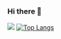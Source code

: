 ### Hi there 👋
![](https://github-readme-stats.vercel.app/api?username=umaron&bg_color=20,ff9933,ff6699&show_icons=true&cache_seconds=1800&count_private=true)
[![Top Langs](https://github-readme-stats.vercel.app/api/top-langs/?username=umaron&count_private=true&layout=compact&bg_color=20,ff9933,ff6699)](https://github.com/anuraghazra/github-readme-stats)

<!--
**umaron/umaron** is a ✨ _special_ ✨ repository because its `README.md` (this file) appears on your GitHub profile.

Here are some ideas to get you started:

- 🔭 I’m currently working on ...
- 🌱 I’m currently learning ...
- 👯 I’m looking to collaborate on ...
- 🤔 I’m looking for help with ...
- 💬 Ask me about ...
- 📫 How to reach me: ...
- 😄 Pronouns: ...
- ⚡ Fun fact: ...
-->
